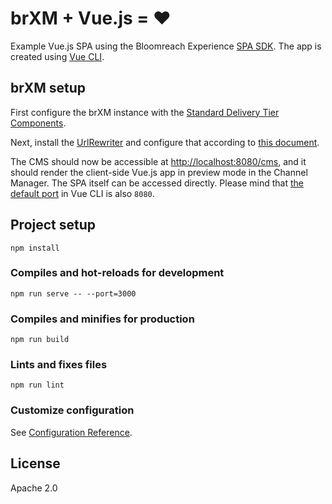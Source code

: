 # brXM + Vue.js = ♥️
Example Vue.js SPA using the Bloomreach Experience [SPA SDK](https://www.npmjs.com/package/@bloomreach/spa-sdk).
The app is created using [Vue CLI](https://cli.vuejs.org/).

## brXM setup
First configure the brXM instance with the [Standard Delivery Tier Components](https://documentation.bloomreach.com/library/setup/hst-components/overview.html).

Next, install the [UrlRewriter](https://documentation.bloomreach.com/library/enterprise/enterprise-features/url-rewriter/installation.html)
and configure that according to [this document](https://documentation.bloomreach.com/library/concepts/spa-plus/url-rewriter-rules.html).

The CMS should now be accessible at <http://localhost:8080/cms>, and it should render the client-side Vue.js app in preview mode in the Channel Manager.
The SPA itself can be accessed directly. Please mind that [the default port](https://cli.vuejs.org/guide/cli-service.html#vue-cli-service-serve) in Vue CLI is also `8080`.

## Project setup
```
npm install
```

### Compiles and hot-reloads for development
```
npm run serve -- --port=3000
```

### Compiles and minifies for production
```
npm run build
```

### Lints and fixes files
```
npm run lint
```

### Customize configuration
See [Configuration Reference](https://cli.vuejs.org/config/).

## License
Apache 2.0

